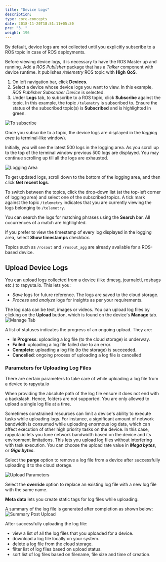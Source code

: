 ```yaml
---
title: "Device Logs"
description:
type: core-concepts
date: 2018-11-20T18:51:11+05:30
pre: "3. "
weight: 196
---
```

By default, device logs are not collected until you explicitly subscribe to a
ROS topic in case of ROS deployments.

Before viewing device logs, it is necessary to have the ROS Master up and running.
Add a _ROS Publisher_ package that has a _Talker_ component with device runtime.
It publishes */telemetry* ROS topic with **High** **QoS**.

1. On left navigation bar, click **Devices**.
2. Select a device whose device logs you want to view. In this example,
   _ROS Publisher Subscriber Device_ is selected.
3. Under **Logs** tab, to subscribe to a ROS topic, click **Subscribe** against
   the topic. In this example, the topic `/telemetry` is subscribed to.
   Ensure the status of the subscribed topic(s) is **Subscribed** and is highlighted
   in green.

![To subscribe](/images/core-concepts/logging/device-logs/yet-to-subscribe.png?classes=border,shadow&width=60pc)

Once you subscribe to a topic, the device logs are displayed in the
_logging area_ (a terminal-like window).

Initially, you will see the latest 500 logs in the logging area. As you scroll
up to the top of the terminal window previous 500 logs are displayed. You may
continue scrolling up till all the logs are exhausted.

![Logging Area](/images/core-concepts/logging/device-logs/logging-terminal-window.png?classes=border,shadow&width=60pc)

To get updated logs, scroll down to the bottom of the logging area, and then
click **Get recent logs**.

To switch between the topics, click the drop-down list (at the top-left corner
of logging area) and select one of the subscribed topics. A tick mark against
the topic `/telemetry` indicates that you are currently viewing the logs
belonging to `/telemetry`.

You can search the logs for matching phrases using the **Search** bar. All
occurrences of a match are highlighted.

If you prefer to view the timestamp of every log displayed in the logging area,
select **Show timestamps** checkbox.

Topics such as `/rosout` and `/rosout_agg` are already available for a
ROS-based device.

## Upload Device Logs
You can upload logs collected from a device (like dmesg,
journalctl, rosbags etc.) to rapyuta.io. This lets you:

* *Save* logs for future reference. The logs are saved to the
  cloud storage.
* *Process* and *analyze* logs for insights as per your requirements.

The log data can be text, images or videos. You can upload
log files by clicking on the **Upload** button, which
is found on the device's **Manage** tab.
![Manage Tab](/images/core-concepts/logging/device-logs/upload-logs/manage-tab.png?classes=border,shadow&width=40pc)

A list of statuses indicates the progress of an ongoing upload.
They are:

* **In Progress**: uploading a log file (to the cloud storage) is underway.
* **Failed**: uploading a log file failed due to an error.
* **Complete**: uploading a log file (to the storage) is succeeded.
* **Cancelled**: ongoing process of uploading a log file is cancelled 

### Parameters for Uploading Log Files
There are certain parameters to take care of while uploading a
log file from a device to rapyuta.io

When providing the absolute path of the log file ensure it does
not end with a backslash. Hence, folders are not supported. You are
only allowed to upload a single log file at a time.

Sometimes constrained resources can limit a device's ability to
execute tasks while uploading logs. For instance, a significant amount
of network bandwidth is consumed while uploading
enormous log data, which can affect execution of other high priority
tasks on the device. In this case, rapyuta.io lets you tune network
bandwidth based on the device and its environment limitations. This lets
you upload log files without interfering with task execution. You can
choose the upload rate value in ***Mega bytes***, or ***Giga bytes***.

Select the **purge** option to remove a log file from a device
after successfully uploading it to the cloud storage.

![Upload Parameters](/images/core-concepts/logging/device-logs/upload-logs/upload-dialog-box.png?classes=border,shadow&width=40pc)

Select the **override** option to replace an existing log file
with a new log file with the same name.

**Meta data** lets you create static tags for log files while uploading.

A summary of the log file is generated after completion as shown below:
![Summary Post Upload](/images/core-concepts/logging/device-logs/upload-logs/log-details.png?classes=border,shadow&width=40pc)

After successfully uploading the log file:

*   view a list of all the log files that you uploaded for a device.
*   download a log file locally on your system.
*   delete a log file from the cloud storage.
*   filter list of log files based on upload status.
*   sort list of log files based on filename, file size and time of creation.

